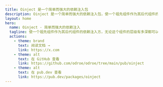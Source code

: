 ```yaml
---
title: Oinject 是一个简单而强大的依赖注入包
description: Oinject 是一个简单而强大的依赖注入包，使一个祖先组件作为其后代组件的依赖注入方，无论这个组件的层级有多深都可以注入成功，只要他们处于同一条组件链上。
layout: home
hero:
  name: Oinject - 简单而强大的依赖注入
  tagline: 使一个祖先组件作为其后代组件的依赖注入方，无论这个组件的层级有多深都可以注入成功。
  actions:
    - theme: brand
      text: 阅读文档 →
      link: https://x.com
    - theme: alt
      text: 在 GitHub 查看
      link: https://github.com/odroe/odroe/tree/main/pub/oinject
    - theme: alt
      text: 在 pub.dev 查看
      link: https://pub.dev/packages/oinject
---
```

